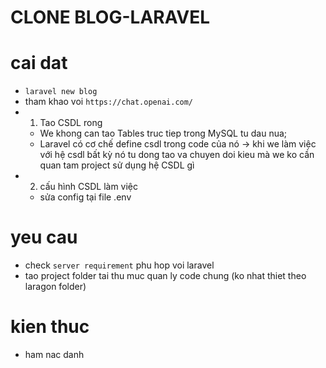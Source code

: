 # CLONE BLOG-LARAVEL

# cai dat

-   `laravel new blog`
-   tham khao voi `https://chat.openai.com/`
-   1. Tao CSDL rong
    -   We khong can tao Tables truc tiep trong MySQL tu dau nua;
    -   Laravel có cơ chế define csdl trong code của nó -> khi we làm việc với hệ csdl bất kỳ nó tu dong tao va chuyen doi kieu mà we ko cần quan tam project sử dụng hệ CSDL gì
-   2. cấu hình CSDL làm việc
    -   sửa config tại file .env

# yeu cau

-   check `server requirement` phu hop voi laravel
-   tao project folder tai thu muc quan ly code chung (ko nhat thiet theo laragon folder)

# kien thuc

-   ham nac danh
